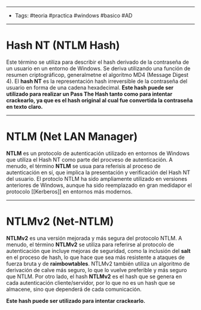 ----
- Tags: #teoria #practica #windows #basico #AD
- ------
# Hash NT (NTLM Hash)
Este término se utiliza para describir el hash derivado de la contraseña de un usuario en un entorno de Windows. Se deriva utilizando una función de resumen criptográficop, generalmetne el algoritmo MD4 (Message Digest 4). El **hash NT** es la representación hash irreversible de la contraseña del usuario en forma de una cadena hexadecimal.
**Este hash puede ser utilizado para realizar un Pass The Hash tanto como para intentar crackearlo, ya que es el hash original al cual fue convertida la contraseña en texto claro.**

------
# NTLM (Net LAN Manager)
**NTLM** es un protocolo de autenticación utilizado en entornos de Windows que utiliza el Hash NT como parte del procveso de autenticación. A menudo, el término **NTLM** se usua para referisis al proceso de autenticación en sí, que implica la presentación y verificación del Hash NT del usuario. El protoclo NTLM ha sido ampliamente utilizado en versiones anteriores de Windows, aunque ha sido reemplazado en gran medidapor el protocolo [[Kerberos]] en entornos más modernos.

---
# NTLMv2 (Net-NTLM) 
**NTLMv2** es una versión mejorada y más segura del protocolo NTLM. A menudo, el término **NTLMv2** se utiliza para referirse al protocolo de autenticación que incluye mejoras de seguridad, como la inclusión del **salt** en el proceso de hash, lo que hace que sea más resistente a ataques de fuerza bruta y de **raimbowtables**. NTLMv2 también utiliza un algoritmo de derivación de calve más seguro, lo que lo vuelve preferible y más seguro que NTLM.
Por otro lado, el hash **NTLMv2** es el hash que se genera en cada autenticación cliente/servidor, por lo que no es un hash que se almacene, sino que dependerá de cada comunicación.

**Este hash puede ser utilizado para intentar crackearlo.**

